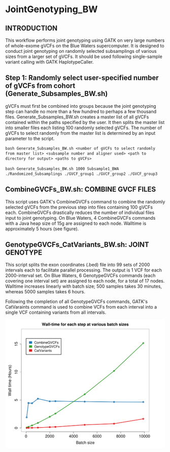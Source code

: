 # JointGenotyping_BW

## INTRODUCTION
This workflow performs joint genotyping using GATK on very large numbers of whole-exome gVCFs on the Blue Waters supercomputer. It is designed to conduct joint genotyping on randomly selected subsamplings of various sizes from a larger set of gVCFs. It should be used following single-sample variant calling with GATK HaplotypeCaller.

## Step 1: Randomly select user-specified number of gVCFs from cohort (Generate_Subsamples_BW.sh)
gVCFs must first be combined into groups because the joint genotyping step can handle no more than a few hundred to perhaps a few thousand files. Generate_Subsamples_BW.sh creates a master list of all gVCFs contained within the paths specified by the user. It then splits the master list into smaller files each listing 100 randomly selected gVCFs. The number of gVCFs to select randomly from the master list is determined by an input parameter to the script.

```
bash Generate_Subsamples_BW.sh <number of gVCFs to select randomly from master list> <subsample number and aligner used> <path to directory for output> <paths to gVCFs>

bash Generate_Subsamples_BW.sh 1000 Subsample1_BWA ./Randomized_Subsamplings ./GVCF_group1 ./GVCF_group2 ./GVCF_group3
```

## CombineGVCFs_BW.sh: COMBINE GVCF FILES 
This script uses GATK's CombineGVCFs command to combine the randomly selected gVCFs from the previous step into files containing 100 gVCFs each. CombineGVCFs drastically reduces the number of individual files input to joint genotyping. On Blue Waters, 4 CombineGVCFs commands with a Java heap size of 15g are assigned to each node. Walltime is approximately 5 hours (see figure).

## GenotypeGVCFs_CatVariants_BW.sh: JOINT GENOTYPE
This script splits the exon coordinates (.bed) file into 99 sets of 2000 intervals each to facilitate parallel processing. The output is 1 VCF for each 2000-interval set. On Blue Waters, 6 GenotypeGVCFs commands (each covering one interval set) are assigned to each node, for a total of 17 nodes. Walltime increases linearly with batch size; 500 samples takes
30 minutes, whereas 5000 samples takes 6 hours.

Following the completion of all GenotypeGVCFs commands, GATK's CatVaraints command is used to combine VCFs from each interval into a single VCF containing variants from all intervals.


![alt tag](./Scalability_commands.png "Scalability analysis")
